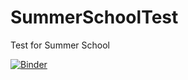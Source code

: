 # SummerSchoolTest
Test for Summer School

[![Binder](https://mybinder.org/badge_logo.svg)](https://mybinder.org/v2/gh/DiesDas/SummerSchoolTest/main)
